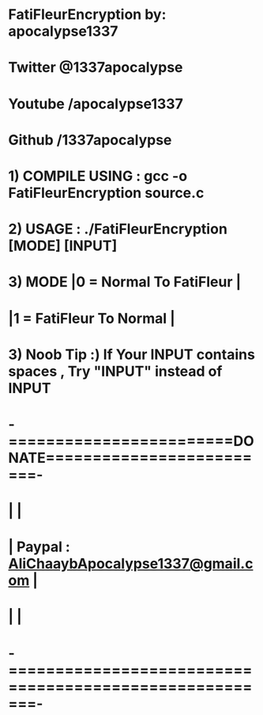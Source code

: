 # FatiFleurEncryption by: apocalypse1337
# Twitter @1337apocalypse
# Youtube /apocalypse1337
# Github  /1337apocalypse
#	1) COMPILE USING : gcc -o FatiFleurEncryption source.c
#	2) USAGE	 : ./FatiFleurEncryption [MODE] [INPUT]
#	3) MODE |0 = Normal 	To FatiFleur |
#		|1 = FatiFleur 	To Normal    |
#	3) Noob Tip :) If Your INPUT contains spaces , Try "INPUT" instead of INPUT
#	-========================DONATE=========================-
#	|							|
#	|	Paypal : AliChaaybApocalypse1337@gmail.com	|
#	|							|
#	-=======================================================-
